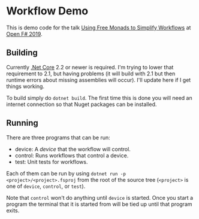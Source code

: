 # Workflow Demo

This is demo code for the talk [Using Free Monads to Simplify Workflows](https://www.openfsharp.org/speakers/2019/brett-hall/) at [Open F# 2019](https://www.openfsharp.org). 

## Building

Currently [.Net Core](https://dotnet.microsoft.com/download) 2.2 or newer is required. I'm trying to lower that requirement to 2.1, but having problems (it will build with 2.1 but then runtime errors about missing assemblies will occur). I'll update here if I get things working.

To build simply do `dotnet build`. The first time this is done you will need an internet connection so that Nuget packages can be installed.

## Running

There are three programs that can be run:

* device: A _device_ that the workflow will control.
* control: Runs workflows that control a device.
* test: Unit tests for workflows.

Each of them can be run by using `dotnet run -p <project>/<project>.fsproj` from the root of the source tree (`<project>` is one of `device`, `control`, or `test`).

Note that `control` won't do anything until `device` is started. Once you start a program the terminal that it is started from will be tied up until that program exits.

